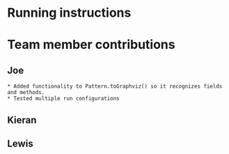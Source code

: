 # Running instructions

# Team member contributions
## Joe
    * Added functionality to Pattern.toGraphviz() so it recognizes fields and methods.
    * Tested multiple run configurations
## Kieran
## Lewis
